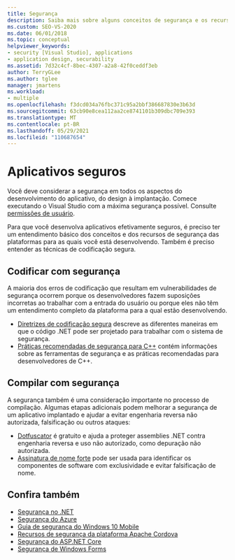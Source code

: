 ```yaml
---
title: Segurança
description: Saiba mais sobre alguns conceitos de segurança e os recursos de segurança que podem ajudá-lo a desenvolver aplicativos seguros com eficiência.
ms.custom: SEO-VS-2020
ms.date: 06/01/2018
ms.topic: conceptual
helpviewer_keywords:
- security [Visual Studio], applications
- application design, securability
ms.assetid: 7d32c4cf-8bec-4307-a2a8-42f0ceddf3eb
author: TerryGLee
ms.author: tglee
manager: jmartens
ms.workload:
- multiple
ms.openlocfilehash: f3dcd034a76fbc371c95a2bbf386687830e3b63d
ms.sourcegitcommit: 63cb90e8cea112aa2ce8741101b309dbc709e393
ms.translationtype: MT
ms.contentlocale: pt-BR
ms.lasthandoff: 05/29/2021
ms.locfileid: "110687654"
---
```

# <a name="secure-applications"></a>Aplicativos seguros

Você deve considerar a segurança em todos os aspectos do desenvolvimento do aplicativo, do design à implantação. Comece executando o Visual Studio com a máxima segurança possível. Consulte [permissões de usuário](../ide/user-permissions-and-visual-studio.md).

Para que você desenvolva aplicativos efetivamente seguros, é preciso ter um entendimento básico dos conceitos e dos recursos de segurança das plataformas para as quais você está desenvolvendo. Também é preciso entender as técnicas de codificação segura.

## <a name="code-for-security"></a>Codificar com segurança

A maioria dos erros de codificação que resultam em vulnerabilidades de segurança ocorrem porque os desenvolvedores fazem suposições incorretas ao trabalhar com a entrada do usuário ou porque eles não têm um entendimento completo da plataforma para a qual estão desenvolvendo.

- [Diretrizes de codificação segura](/dotnet/standard/security/secure-coding-guidelines) descreve as diferentes maneiras em que o código .NET pode ser projetado para trabalhar com o sistema de segurança.
- [Práticas recomendadas de segurança para C++](/cpp/top/security-best-practices-for-cpp) contém informações sobre as ferramentas de segurança e as práticas recomendadas para desenvolvedores de C++.

## <a name="build-for-security"></a>Compilar com segurança

A segurança também é uma consideração importante no processo de compilação. Algumas etapas adicionais podem melhorar a segurança de um aplicativo implantado e ajudar a evitar engenharia reversa não autorizada, falsificação ou outros ataques:

- [Dotfuscator](dotfuscator/index.md) é gratuito e ajuda a proteger assemblies .NET contra engenharia reversa e uso não autorizado, como depuração não autorizada.
- [Assinatura de nome forte](managing-assembly-and-manifest-signing.md) pode ser usada para identificar os componentes de software com exclusividade e evitar falsificação de nome.

## <a name="see-also"></a>Confira também

- [Segurança no .NET](/dotnet/standard/security/index)
- [Segurança do Azure](/azure/security/)
- [Guia de segurança do Windows 10 Mobile](/windows/security/threat-protection/windows-10-mobile-security-guide)
- [Recursos de segurança da plataforma Apache Cordova](/previous-versions/visualstudio/cross-platform/tools-for-cordova/security/best-practices?view=toolsforcordova-2017&preserve-view=true)
- [Segurança do ASP.NET Core](/aspnet/core/security/?view=aspnetcore-2.1&preserve-view=true)
- [Segurança de Windows Forms](/dotnet/framework/winforms/windows-forms-security)
